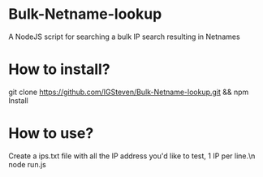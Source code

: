 # Bulk-Netname-lookup
A NodeJS script for searching a bulk IP search resulting in Netnames

# How to install?

  git clone https://github.com/IGSteven/Bulk-Netname-lookup.git && npm Install

# How to use?
Create a ips.txt file with all the IP address you'd like to test, 1 IP per line.\n
  node run.js

